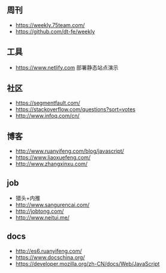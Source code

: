 ## 周刊

- https://weekly.75team.com/
- https://github.com/dt-fe/weekly

## 工具

- https://www.netlify.com 部署静态站点演示

## 社区

- https://segmentfault.com/
- https://stackoverflow.com/questions?sort=votes
- http://www.infoq.com/cn/

## 博客

- http://www.ruanyifeng.com/blog/javascript/
- https://www.liaoxuefeng.com/
- http://www.zhangxinxu.com/

## job

- 猎头+内推
- http://www.sangurencai.com/
- http://jobtong.com/
- http://www.neitui.me/

## docs

- http://es6.ruanyifeng.com/
- https://www.docschina.org/
- https://developer.mozilla.org/zh-CN/docs/Web/JavaScript
